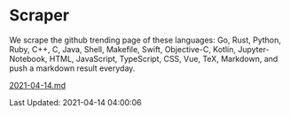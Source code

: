 # Scraper

We scrape the github trending page of these languages: Go, Rust, Python, Ruby, C++, C, Java, Shell, Makefile, Swift, Objective-C, Kotlin, Jupyter-Notebook, HTML, JavaScript, TypeScript, CSS, Vue, TeX, Markdown, and push a markdown result everyday.

[2021-04-14.md](https://github.com/yangwenmai/github-trending-backup/blob/master/2021-04-14.md)

Last Updated: 2021-04-14 04:00:06